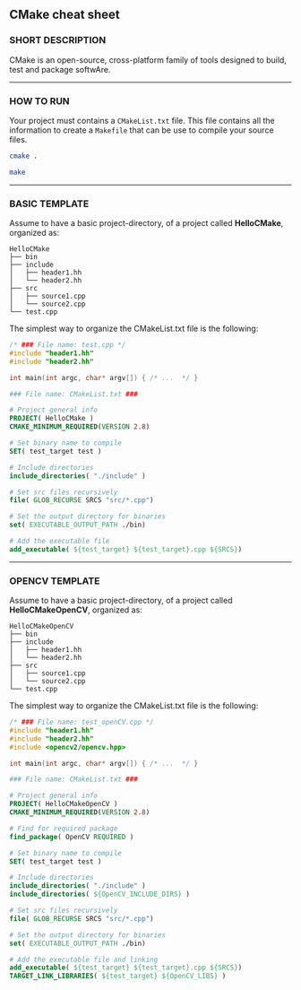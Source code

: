 ## CMake cheat sheet

### SHORT DESCRIPTION
CMake is an open-source, cross-platform family of tools designed to build, test and package softwAre.

---

### HOW TO RUN
Your project must contains a ```CMakeList.txt``` file. This file contains all the information to 
create a ```Makefile``` that can be use to compile your source files.
```bash
cmake . 
```
```bash
make
```

---

### BASIC TEMPLATE
Assume to have a basic project-directory, of a project called __HelloCMake__, organized as:
```
HelloCMake
├── bin
├── include
│   ├── header1.hh
│   └── header2.hh
├── src
│   ├── source1.cpp
│   └── source2.cpp
└── test.cpp
```
The simplest way to organize the CMakeList.txt file is the following:
```c++
/* ### File name: test.cpp */
#include "header1.hh"
#include "header2.hh"

int main(int argc, char* argv[]) { /* ...  */ }
```
```cmake
### File name: CMakeList.txt ###

# Project general info
PROJECT( HelloCMake )
CMAKE_MINIMUM_REQUIRED(VERSION 2.8)

# Set binary name to compile
SET( test_target test )

# Include directories
include_directories( "./include" )

# Set src files recursively
file( GLOB_RECURSE SRCS "src/*.cpp")

# Set the output directory for binaries
set( EXECUTABLE_OUTPUT_PATH ./bin)

# Add the executable file
add_executable( ${test_target} ${test_target}.cpp ${SRCS})
```
---

### OPENCV TEMPLATE
Assume to have a basic project-directory, of a project called __HelloCMakeOpenCV__, organized as:
```
HelloCMakeOpenCV
├── bin
├── include
│   ├── header1.hh
│   └── header2.hh
├── src
│   ├── source1.cpp
│   └── source2.cpp
└── test.cpp
```
The simplest way to organize the CMakeList.txt file is the following:
```c++
/* ### File name: test_openCV.cpp */
#include "header1.hh"
#include "header2.hh"
#include <opencv2/opencv.hpp>

int main(int argc, char* argv[]) { /* ...  */ }
```
```cmake 
### File name: CMakeList.txt ###

# Project general info
PROJECT( HelloCMakeOpenCV )
CMAKE_MINIMUM_REQUIRED(VERSION 2.8)

# Find for required package
find_package( OpenCV REQUIRED )

# Set binary name to compile
SET( test_target test )

# Include directories
include_directories( "./include" )
include_directories( ${OpenCV_INCLUDE_DIRS} )

# Set src files recursively
file( GLOB_RECURSE SRCS "src/*.cpp")

# Set the output directory for binaries
set( EXECUTABLE_OUTPUT_PATH ./bin)

# Add the executable file and linking
add_executable( ${test_target} ${test_target}.cpp ${SRCS})
TARGET_LINK_LIBRARIES( ${test_target} ${OpenCV_LIBS} )
```